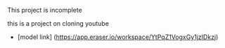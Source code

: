 This project is incomplete

this is a project on cloning youtube
- [model link] (https://app.eraser.io/workspace/YtPqZ1VogxGy1jzIDkzj)
